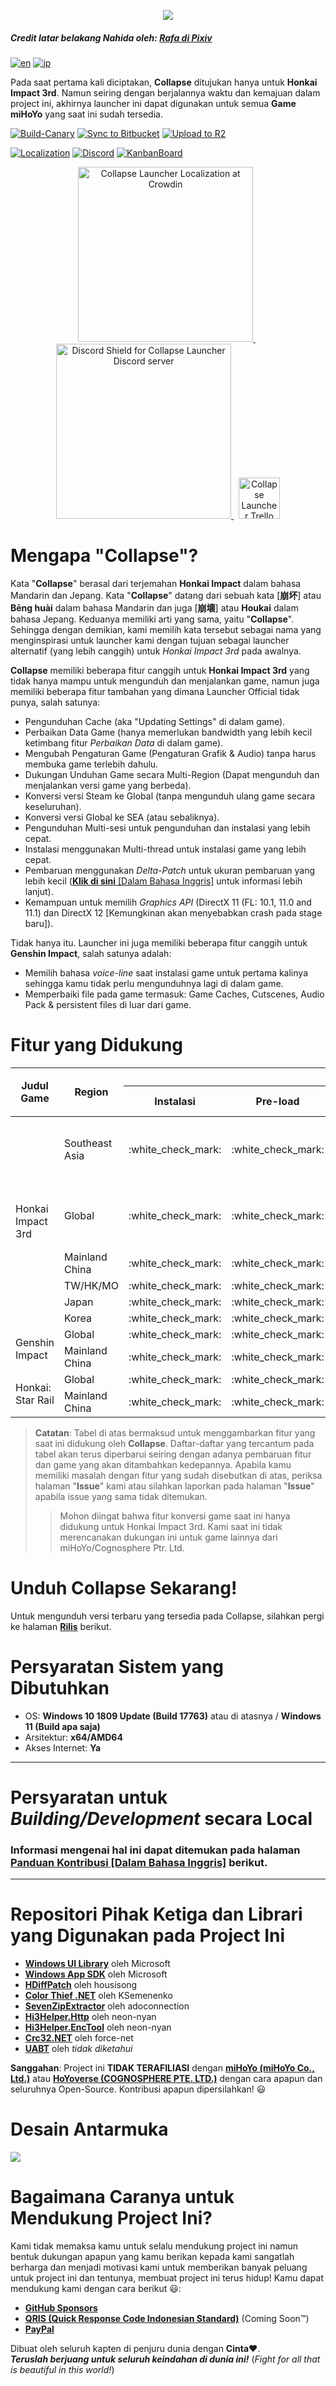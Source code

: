 
<p align="center">
  <img src="https://raw.githubusercontent.com/neon-nyan/CollapseLauncher-Page/main/images/NewBannerv2_color.webp"/>
</p>

##### Credit latar belakang Nahida oleh: [Rafa di Pixiv](https://www.pixiv.net/en/users/3970196)

[![en](https://img.shields.io/badge/lang-en-red.svg)](https://github.com/neon-nyan/Collapse/blob/main/README.md) [![jp](https://img.shields.io/badge/lang-jp-red.svg)](https://github.com/neon-nyan/Collapse/blob/main/README.ja-jp.md)

Pada saat pertama kali diciptakan, **Collapse** ditujukan hanya untuk **Honkai Impact 3rd**. Namun seiring dengan berjalannya waktu dan kemajuan dalam project ini, akhirnya launcher ini dapat digunakan untuk semua **Game miHoYo** yang saat ini sudah tersedia.

[![Build-Canary](https://github.com/neon-nyan/Collapse/actions/workflows/build.yml/badge.svg?branch=main)](https://github.com/neon-nyan/Collapse/actions/workflows/build.yml)
[![Sync to Bitbucket](https://github.com/neon-nyan/CollapseLauncher-ReleaseRepo/actions/workflows/sync-to-bitbucket.yml/badge.svg)](https://github.com/neon-nyan/CollapseLauncher-ReleaseRepo/actions/workflows/sync-to-bitbucket.yml)
[![Upload to R2](https://github.com/neon-nyan/CollapseLauncher-ReleaseRepo/actions/workflows/upload-to-r2.yml/badge.svg)](https://github.com/neon-nyan/CollapseLauncher-ReleaseRepo/actions/workflows/upload-to-r2.yml)


[![Localization](https://img.shields.io/badge/Localization-Transifex-blue)](https://explore.transifex.com/collapse-launcher/collapse-mainapp/)
[![Discord](https://img.shields.io/badge/Join_Community-Discord-5865F2)](https://discord.gg/vJd2exaS7j)
[![KanbanBoard](https://img.shields.io/badge/Kanban_Board-Trello-white)](https://trello.com/b/rsqrnn15/collapse-launcher-tracker)

<p align="center">
    <a href="https://explore.transifex.com/collapse-launcher/collapse-mainapp/" target="_blank">
       <img src="https://upload.wikimedia.org/wikipedia/commons/f/f7/Transifex_logo.svg" alt="Collapse Launcher Localization at Crowdin" Width=280/>
	</a>
    &nbsp;
    <a href="https://discord.gg/vJd2exaS7j" target="_blank">
        <img src="https://discordapp.com/api/guilds/1116150300324139131/widget.png?style=banner2" alt="Discord Shield for Collapse Launcher Discord server" Width=280/>
    </a>
    &nbsp;
    <a href="https://trello.com/b/rsqrnn15/collapse-launcher-tracker" target="_blank">
        <img src="https://cdn.discordapp.com/attachments/593053443761897482/1137795596191797318/logo-gradient-white-trello.svg" alt="Collapse Launcher Trello board" Height=66/>
    </a>
</p>

# Mengapa "Collapse"?
Kata "**Collapse**" berasal dari terjemahan **Honkai Impact** dalam bahasa Mandarin dan Jepang. Kata "**Collapse**" datang dari sebuah kata [**崩坏**] atau **Bēng huài** dalam bahasa Mandarin dan juga [**崩壊**] atau **Houkai** dalam bahasa Jepang. Keduanya memiliki arti yang sama, yaitu "**Collapse**". Sehingga dengan demikian, kami memilih kata tersebut sebagai nama yang menginspirasi untuk launcher kami dengan tujuan sebagai launcher alternatif (yang lebih canggih) untuk *Honkai Impact 3rd* pada awalnya.

**Collapse** memiliki beberapa fitur canggih untuk **Honkai Impact 3rd** yang tidak hanya mampu untuk mengunduh dan menjalankan game, namun juga memiliki beberapa fitur tambahan yang dimana Launcher Official tidak punya, salah satunya:
* Pengunduhan Cache (aka "Updating Settings" di dalam game).
* Perbaikan Data Game (hanya memerlukan bandwidth yang lebih kecil ketimbang fitur *Perbaikan Data* di dalam game).
* Mengubah Pengaturan Game (Pengaturan Grafik & Audio) tanpa harus membuka game terlebih dahulu.
* Dukungan Unduhan Game secara Multi-Region (Dapat mengunduh dan menjalankan versi game yang berbeda).
* Konversi versi Steam ke Global (tanpa mengunduh ulang game secara keseluruhan).
* Konversi versi Global ke SEA (atau sebaliknya).
* Pengunduhan Multi-sesi untuk pengunduhan dan instalasi yang lebih cepat.
* Instalasi menggunakan Multi-thread untuk instalasi game yang lebih cepat.
* Pembaruan menggunakan *Delta-Patch* untuk ukuran pembaruan yang lebih kecil ([**Klik di sini** [Dalam Bahasa Inggris]](https://github.com/neon-nyan/CollapseLauncher/wiki/Update-Game-Region-with-Delta-Patch) untuk informasi lebih lanjut).
* Kemampuan untuk memilih *Graphics API* (DirectX 11 (FL: 10.1, 11.0 and 11.1) dan DirectX 12 [Kemungkinan akan menyebabkan crash pada stage baru]).

Tidak hanya itu. Launcher ini juga memiliki beberapa fitur canggih untuk **Genshin Impact**, salah satunya adalah:
* Memilih bahasa *voice-line* saat instalasi game untuk pertama kalinya sehingga kamu tidak perlu mengunduhnya lagi di dalam game.
* Memperbaiki file pada game termasuk: Game Caches, Cutscenes, Audio Pack & persistent files di luar dari game.

# Fitur yang Didukung
<table>
  <thead>
    <tr>
      <th rowspan="2">Judul Game</th>
      <th rowspan="2">Region</th>
      <th colspan="7">Fitur-fitur</th>
    </tr>
    <tr>
      <th>Instalasi</th>
      <th>Pre-load</th>
      <th>Pembaruan</th>
      <th>Perbaikan Game</th>
      <th>Pembaruan Cache</th>
      <th>Pengaturan Game</th>
      <th>Konversi Region Game</th>
    </tr>
  </thead>
  <tbody>
    <tr>
      <td rowspan="6">Honkai Impact 3rd</td>
      <td>Southeast Asia</td>
      <td>:white_check_mark:</td>
      <td>:white_check_mark:</td>
      <td>:white_check_mark: (Pembaruan dengan metode Normal dan Delta-patch tersedia)</td>
      <td>:white_check_mark:</td>
      <td>:white_check_mark:</td>
      <td>:white_check_mark:</td>
      <td>:white_check_mark: <br> (Dari SEA -&gt; Global) </td>
    </tr>
    <tr>
      <td>Global</td>
      <td>:white_check_mark:</td>
      <td>:white_check_mark:</td>
      <td>:white_check_mark: (Pembaruan dengan metode Normal dan Delta-patch tersedia)</td>
      <td>:white_check_mark:</td>
      <td>:white_check_mark:</td>
      <td>:white_check_mark:</td>
      <td>:white_check_mark: <br> (Dari Steam -&gt; Global) <br> (Dari Global -&gt; SEA) </td>
    </tr>
    <tr>
      <td>Mainland China</td>
      <td>:white_check_mark:</td>
      <td>:white_check_mark:</td>
      <td>:white_check_mark:</td>
      <td>:white_check_mark:</td>
      <td>:white_check_mark:</td>
      <td>:white_check_mark:</td>
      <td>N/A</td>
    </tr>
    <tr>
      <td>TW/HK/MO</td>
      <td>:white_check_mark:</td>
      <td>:white_check_mark:</td>
      <td>:white_check_mark:</td>
      <td>:white_check_mark:</td>
      <td>:white_check_mark:</td>
      <td>:white_check_mark:</td>
      <td>N/A</td>
    </tr>
    <tr>
      <td>Japan</td>
      <td>:white_check_mark:</td>
      <td>:white_check_mark:</td>
      <td>:white_check_mark:</td>
      <td>:white_check_mark:</td>
      <td>:white_check_mark:</td>
      <td>:white_check_mark:</td>
      <td>N/A</td>
    </tr>
    <tr>
      <td>Korea</td>
      <td>:white_check_mark:</td>
      <td>:white_check_mark:</td>
      <td>:white_check_mark:</td>
      <td>:white_check_mark:</td>
      <td>:white_check_mark:</td>
      <td>:white_check_mark:</td>
      <td>N/A</td>
    </tr>
    <tr>
      <td rowspan="2">Genshin Impact</td>
      <td>Global</td>
      <td>:white_check_mark:</td>
      <td>:white_check_mark:</td>
      <td>:white_check_mark:</td>
      <td>:white_check_mark:</td>
      <td>N/A</td>
      <td>:white_check_mark:</td>
      <td>N/A</td>
    </tr>
    <tr>
      <td>Mainland China</td>
      <td>:white_check_mark:</td>
      <td>:white_check_mark:</td>
      <td>:white_check_mark:</td>
      <td>:white_check_mark:</td>
      <td>N/A</td>
      <td>:white_check_mark:</td>
      <td>N/A</td>
    </tr>
    <tr>
      <td rowspan="2">Honkai: Star Rail</td>
      <td>Global</td>
      <td>:white_check_mark:</td>
      <td>:white_check_mark:</td>
      <td>:white_check_mark:</td>
      <td>:white_check_mark:</td>
      <td>:white_check_mark:</td>
      <td>:white_check_mark:</td>
      <td>N/A</td>
    </tr>
    <tr>
      <td>Mainland China</td>
      <td>:white_check_mark:</td>
      <td>:white_check_mark:</td>
      <td>:white_check_mark:</td>
      <td>:white_check_mark:</td>
      <td>:white_check_mark:</td>
      <td>:white_check_mark:</td>
      <td>N/A</td>
    </tr>
  </tbody>
</table>

> **Catatan**:
> Tabel di atas bermaksud untuk menggambarkan fitur yang saat ini didukung oleh **Collapse**. Daftar-daftar yang tercantum pada tabel akan terus diperbarui seiring dengan adanya pembaruan fitur dan game yang akan ditambahkan kedepannya. Apabila kamu memiliki masalah dengan fitur yang sudah disebutkan di atas, periksa halaman "**Issue**" kami atau silahkan laporkan pada halaman "**Issue**" apabila issue yang sama tidak ditemukan.
> > Mohon diingat bahwa fitur konversi game saat ini hanya didukung untuk Honkai Impact 3rd. Kami saat ini tidak merencanakan dukungan ini untuk game lainnya dari miHoYo/Cognosphere Ptr. Ltd.

# Unduh Collapse Sekarang!
Untuk mengunduh versi terbaru yang tersedia pada Collapse, silahkan pergi ke halaman [**Rilis**](https://github.com/neon-nyan/CollapseLauncher/releases) berikut.

# Persyaratan Sistem yang Dibutuhkan
- OS: **Windows 10 1809 Update (Build 17763)** atau di atasnya / **Windows 11 (Build apa saja)**
- Arsitektur: **x64/AMD64**
- Akses Internet: **Ya**

***

# Persyaratan untuk *Building/Development* secara Local
### Informasi mengenai hal ini dapat ditemukan pada halaman [**Panduan Kontribusi** [Dalam Bahasa Inggris]](https://github.com/neon-nyan/Collapse/blob/main/CONTRIBUTING.md) berikut.

***

# Repositori Pihak Ketiga dan Librari yang Digunakan pada Project Ini
- [**Windows UI Library**](https://github.com/microsoft/microsoft-ui-xaml) oleh Microsoft
- [**Windows App SDK**](https://github.com/microsoft/WindowsAppSDK) oleh Microsoft
- [**HDiffPatch**](https://github.com/sisong/HDiffPatch) oleh housisong
- [**Color Thief .NET**](https://github.com/neon-nyan/ColorThief) oleh KSemenenko
- [**SevenZipExtractor**](https://github.com/neon-nyan/SevenZipExtractor) oleh adoconnection
- [**Hi3Helper.Http**](https://github.com/neon-nyan/Hi3Helper.Http) oleh neon-nyan
- [**Hi3Helper.EncTool**](https://github.com/neon-nyan/Hi3Helper.EncTool) oleh neon-nyan
- [**Crc32.NET**](https://github.com/neon-nyan/Crc32.NET) oleh force-net
- [**UABT**](https://github.com/neon-nyan/UABT) oleh _tidak diketahui_

**Sanggahan**: Project ini **TIDAK TERAFILIASI** dengan [**miHoYo (miHoYo Co., Ltd.)**](https://www.mihoyo.com/) atau [**HoYoverse (COGNOSPHERE PTE. LTD.)**](https://www.hoyoverse.com/en-us) dengan cara apapun dan seluruhnya Open-Source. Kontribusi apapun dipersilahkan! 😃

# Desain Antarmuka
![](https://raw.githubusercontent.com/neon-nyan/CollapseLauncher-Page/main/images/UI%20Overview%20RC2.webp)

# Bagaimana Caranya untuk Mendukung Project Ini?
Kami tidak memaksa kamu untuk selalu mendukung project ini namun bentuk dukungan apapun yang kamu berikan kepada kami sangatlah berharga dan menjadi motivasi kami untuk memberikan banyak peluang untuk project ini dan tentunya, membuat project ini terus hidup! Kamu dapat mendukung kami dengan cara berikut 😃:
- **[GitHub Sponsors](https://github.com/sponsors/neon-nyan)**
- **[QRIS (Quick Response Code Indonesian Standard)](https://qris.id/homepage/)** (Coming Soon:tm:)
- **[PayPal](https://paypal.me/neonnyan)**

Dibuat oleh seluruh kapten di penjuru dunia dengan **Cinta**❤️.<br/>
**_Teruslah berjuang untuk seluruh keindahan di dunia ini!_** (*Fight for all that is beautiful in this world!*)